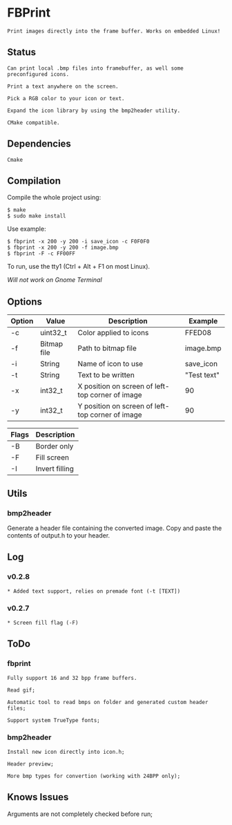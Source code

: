 # FBPrint

	Print images directly into the frame buffer. Works on embedded Linux!

## Status

	Can print local .bmp files into framebuffer, as well some preconfigured icons.

	Print a text anywhere on the screen.

	Pick a RGB color to your icon or text.

	Expand the icon library by using the bmp2header utility.

	CMake compatible.

## Dependencies

	Cmake

## Compilation

Compile the whole project using:

```
$ make
$ sudo make install
```

Use example:

```
$ fbprint -x 200 -y 200 -i save_icon -c F0F0F0
$ fbprint -x 200 -y 200 -f image.bmp
$ fbprint -F -c FF00FF
```

To run, use the tty1 (Ctrl + Alt + F1 on most Linux).

*Will not work on Gnome Terminal*

## Options

**Option** | **Value** | **Description** | **Example**
--- | --- | --- | ---
-c | uint32_t | Color applied to icons | FFED08
-f | Bitmap file | Path to bitmap file | image.bmp
-i | String | Name of icon to use | save_icon
-t | String | Text to be written | "Test text"
-x | int32_t | X position on screen of left-top corner of image | 90
-y | int32_t | Y position on screen of left-top corner of image | 90

**Flags** | **Description**
--- | ---
-B | Border only
-F | Fill screen
-I | Invert filling

## Utils

### bmp2header

Generate a header file containing the converted image. Copy and paste the contents of output.h to your header.

## Log

### v0.2.8

	* Added text support, relies on premade font (-t [TEXT])

### v0.2.7

	* Screen fill flag (-F)

## ToDo

### fbprint

	Fully support 16 and 32 bpp frame buffers.

	Read gif;

	Automatic tool to read bmps on folder and generated custom header files;

	Support system TrueType fonts;

### bmp2header

	Install new icon directly into icon.h;

	Header preview;

	More bmp types for convertion (working with 24BPP only);

## Knows Issues

Arguments are not completely checked before run;
